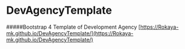 # DevAgencyTemplate
#####Bootstrap 4 Template of Development Agency
[https://Rokaya-mk.github.io/DevAgencyTemplate/](https://Rokaya-mk.github.io/DevAgencyTemplate/)
